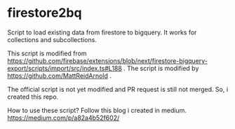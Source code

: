 # firestore2bq
Script to load existing data from firestore to bigquery. It works for collections and subcollections. 

This script is modified from https://github.com/firebase/extensions/blob/next/firestore-bigquery-export/scripts/import/src/index.ts#L188 .
The script is modified by https://github.com/MattReidArnold . 

The official script is not yet modified and PR request is still not merged. So, i created this repo.

How to use these script?
Follow this blog i created in medium. https://medium.com/p/a82a4b52f602/
